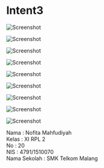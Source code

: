 # Intent3
![Screenshot](https://github.com/nofitaaaa/Intent3/blob/master/Screenshot_2016-10-06-13-54-28.jpg)

![Screenshot](https://github.com/nofitaaaa/Intent3/blob/master/Screenshot_2016-10-06-13-54-38.jpg)

![Screenshot](https://github.com/nofitaaaa/Intent3/blob/master/Screenshot_2016-10-06-13-54-43.jpg)

![Screenshot](https://github.com/nofitaaaa/Intent3/blob/master/Screenshot_2016-10-06-13-54-51.jpg)

![Screenshot](https://github.com/nofitaaaa/Intent3/blob/master/Screenshot_2016-10-06-13-55-09.jpg)

![Screenshot](https://github.com/nofitaaaa/Intent3/blob/master/Screenshot_2016-10-06-13-55-22.jpg)

![Screenshot](https://github.com/nofitaaaa/Intent3/blob/master/Screenshot_2016-10-06-13-55-29.jpg)

![Screenshot](https://github.com/nofitaaaa/Intent3/blob/master/Screenshot_2016-10-06-13-55-46.jpg)

![Screenshot](https://github.com/nofitaaaa/Intent3/blob/master/Screenshot_2016-10-06-13-55-50.jpg)

Nama : Nofita Mahfudiyah <br>
Kelas : XI RPL 2 <br>
No : 20 <br>
NIS : 4791/1510070 <br>
Nama Sekolah : SMK Telkom Malang
